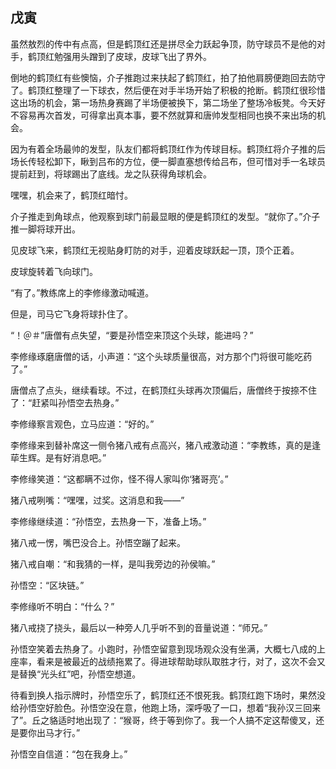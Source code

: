 ## 戊寅

虽然敖烈的传中有点高，但是鹤顶红还是拼尽全力跃起争顶，防守球员不是他的对手，鹤顶红勉强用头蹭到了皮球，皮球飞出了界外。

倒地的鹤顶红有些懊恼，介子推跑过来扶起了鹤顶红，拍了拍他肩膀便跑回去防守了。鹤顶红整理了一下球衣，然后便在对手半场开始了积极的抢断。鹤顶红很珍惜这出场的机会，第一场热身赛踢了半场便被换下，第二场坐了整场冷板凳。今天好不容易再次首发，可得拿出真本事，要不然就算和唐帅发型相同也换不来出场的机会。

因为有着全场最帅的发型，队友们都将鹤顶红作为传球目标。鹤顶红将介子推的后场长传轻松卸下，瞅到吕布的方位，便一脚直塞想传给吕布，但可惜对手一名球员提前赶到，将球踢出了底线。龙之队获得角球机会。

嘿嘿，机会来了，鹤顶红暗忖。

介子推走到角球点，他观察到球门前最显眼的便是鹤顶红的发型。“就你了。”介子推一脚将球开出。

见皮球飞来，鹤顶红无视贴身盯防的对手，迎着皮球跃起一顶，顶个正着。

皮球旋转着飞向球门。

“有了。”教练席上的李修缘激动喊道。

但是，司马它飞身将球扑住了。

“！＠＃”唐僧有点失望，“要是孙悟空来顶这个头球，能进吗？”

李修缘琢磨唐僧的话，小声道：“这个头球质量很高，对方那个门将很可能吃药了。”

唐僧点了点头，继续看球。不过，在鹤顶红头球再次顶偏后，唐僧终于按捺不住了：“赶紧叫孙悟空去热身。”

李修缘察言观色，立马应道：“好的。”

李修缘来到替补席这一侧令猪八戒有点高兴，猪八戒激动道：“李教练，真的是逢荜生辉。是有好消息吧。”

李修缘笑道：“这都瞒不过你，怪不得人家叫你‘猪哥亮’。”

猪八戒咧嘴：“嘿嘿，过奖。这消息和我——”

李修缘继续道：“孙悟空，去热身一下，准备上场。”

猪八戒一愣，嘴巴没合上。孙悟空蹦了起来。

猪八戒自嘲：“和我猜的一样，是叫我旁边的孙侯嘛。”

孙悟空：“区块链。”

李修缘听不明白：“什么？”

猪八戒挠了挠头，最后以一种旁人几乎听不到的音量说道：“师兄。”

孙悟空笑着去热身了。小跑时，孙悟空留意到现场观众没有坐满，大概七八成的上座率，看来是被最近的战绩拖累了。得进球帮助球队取胜才行，对了，这次不会又是替换“光头红”吧，孙悟空想道。

待看到换人指示牌时，孙悟空乐了，鹤顶红还不恨死我。鹤顶红跑下场时，果然没给孙悟空好脸色。孙悟空没在意，他跑上场，深呼吸了一口，想着“我孙汉三回来了”。丘之貉适时地出现了：“猴哥，终于等到你了。我一个人搞不定这帮傻叉，还是要你出马才行。”

孙悟空自信道：“包在我身上。”



